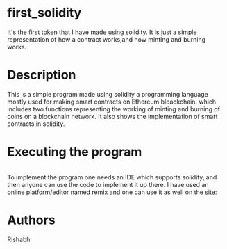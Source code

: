 # first_solidity

It's the first token that I have made using solidity. It is just a simple representation of how a contract works,and how minting and burning works.

# Description

This is a simple program made using solidity a programming language mostly used for making smart contracts on Ethereum bloackchain.
which includes two functions representing the working of minting and burning of coins on a blockchain network. It also shows the implementation of smart contracts in solidity.

# Executing the program 
```javascript


```
To implement the program one needs an IDE which supports solidity, and then anyone can use the code to implement it up there. 
I have used an online platform/editor named remix and one can use it as well on the site: [](https://remix.ethereum.org/) 

# Authors 
Rishabh
